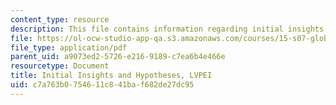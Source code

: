 ```yaml
---
content_type: resource
description: This file contains information regarding initial insights and hypotheses.
file: https://ol-ocw-studio-app-qa.s3.amazonaws.com/courses/15-s07-globalhealth-lab-spring-2013/c7a763b0754611c841baf682de27dc95_MIT15_S07S13_ini_in_hy_lvp.pdf
file_type: application/pdf
parent_uid: a9073ed2-5726-e216-9189-c7ea6b4e466e
resourcetype: Document
title: Initial Insights and Hypotheses, LVPEI
uid: c7a763b0-7546-11c8-41ba-f682de27dc95
---
```

